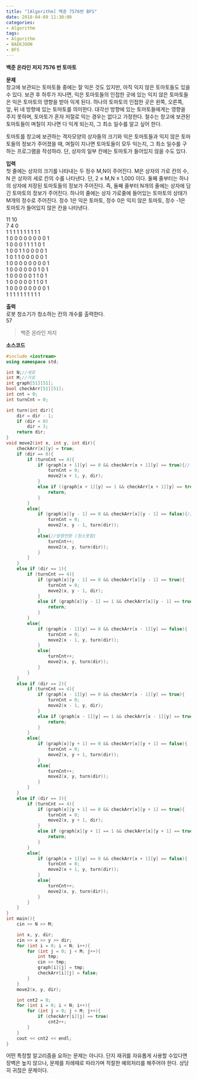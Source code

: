 ```yaml
---
title: "[Algorithm] 백준 7576번 BFS"
date: 2018-04-09 11:30:00
categories:
- Algorithm
tags:
- Algorithm
- BAEKJOON
- BFS
---
```

**백준 온라인 저지 7576 번 토마토**
<br/>

**문제**<br/>
창고에 보관되는 토마토들 중에는 잘 익은 것도 있지만, 아직 익지 않은 토마토들도 있을 수 있다. 보관 후 하루가 지나면, 익은 토마토들의 인접한 곳에 있는 익지 않은 토마토들은 익은 토마토의 영향을 받아 익게 된다. 하나의 토마토의 인접한 곳은 왼쪽, 오른쪽, 앞, 뒤 네 방향에 있는 토마토를 의미한다. 대각선 방향에 있는 토마토들에게는 영향을 주지 못하며, 토마토가 혼자 저절로 익는 경우는 없다고 가정한다. 철수는 창고에 보관된 토마토들이 며칠이 지나면 다 익게 되는지, 그 최소 일수를 알고 싶어 한다.

토마토를 창고에 보관하는 격자모양의 상자들의 크기와 익은 토마토들과 익지 않은 토마토들의 정보가 주어졌을 때, 며칠이 지나면 토마토들이 모두 익는지, 그 최소 일수를 구하는 프로그램을 작성하라. 단, 상자의 일부 칸에는 토마토가 들어있지 않을 수도 있다.
<br/>

**입력**<br/>
첫 줄에는 상자의 크기를 나타내는 두 정수 M,N이 주어진다. M은 상자의 가로 칸의 수, N 은 상자의 세로 칸의 수를 나타낸다. 단, 2 ≤ M,N ≤ 1,000 이다. 둘째 줄부터는 하나의 상자에 저장된 토마토들의 정보가 주어진다. 즉, 둘째 줄부터 N개의 줄에는 상자에 담긴 토마토의 정보가 주어진다. 하나의 줄에는 상자 가로줄에 들어있는 토마토의 상태가 M개의 정수로 주어진다. 정수 1은 익은 토마토, 정수 0은 익지 않은 토마토, 정수 -1은 토마토가 들어있지 않은 칸을 나타낸다.
<br/>

11 10<br/>
7 4 0<br/>
1 1 1 1 1 1 1 1 1 1<br/>
1 0 0 0 0 0 0 0 0 1<br/>
1 0 0 0 1 1 1 1 0 1<br/>
1 0 0 1 1 0 0 0 0 1<br/>
1 0 1 1 0 0 0 0 0 1<br/>
1 0 0 0 0 0 0 0 0 1<br/>
1 0 0 0 0 0 0 1 0 1<br/>
1 0 0 0 0 0 1 1 0 1<br/>
1 0 0 0 0 0 1 1 0 1<br/>
1 0 0 0 0 0 0 0 0 1<br/>
1 1 1 1 1 1 1 1 1 1<br/>

**출력**<br/>
로봇 청소기가 청소하는 칸의 개수를 출력한다.
<br/>
57
>백준 온라인 저지

**소스코드**
```c++
#include <iostream>
using namespace std;

int N;//세로
int M;//가로
int graph[51][51];
bool checkArr[51][51];
int cnt = 0;
int turnCnt = 0;

int turn(int dir){
	dir = dir - 1;
	if (dir < 0)
		dir = 3;
	return dir;
}
void move2(int x, int y, int dir){
	checkArr[x][y] = true;
	if (dir == 0){
		if (turnCnt == 4){
			if (graph[x + 1][y] == 0 && checkArr[x + 1][y] == true){//후진
				turnCnt = 0;
				move2(x + 1, y, dir);
			}
			else if ((graph[x + 1][y] == 1 && checkArr[x + 1][y] == true)){//종료
				return;
			}
		}
		else{
			if (graph[x][y - 1] == 0 && checkArr[x][y - 1] == false){//청소하러감
				turnCnt = 0;
				move2(x, y - 1, turn(dir));
			}
			else{//방향전환 (청소못함)
				turnCnt++;
				move2(x, y, turn(dir));
			}
		}
	}
	else if (dir == 1){
		if (turnCnt == 4){
			if (graph[x][y - 1] == 0 && checkArr[x][y - 1] == true){
				turnCnt = 0;
				move2(x, y - 1, dir);
			}
			else if (graph[x][y - 1] == 1 && checkArr[x][y - 1] == true){
				return;
			}
		}
		else{
			if (graph[x - 1][y] == 0 && checkArr[x - 1][y] == false){
				turnCnt = 0;
				move2(x - 1, y, turn(dir));
			}
			else{
				turnCnt++;
				move2(x, y, turn(dir));
			}
		}
	}
	else if (dir == 2){
		if (turnCnt == 4){
			if (graph[x - 1][y] == 0 && checkArr[x - 1][y] == true){
				turnCnt = 0;
				move2(x - 1, y, dir);
			}
			else if (graph[x - 1][y] == 1 && checkArr[x - 1][y] == true){
				return;
			}
		}
		else{
			if (graph[x][y + 1] == 0 && checkArr[x][y + 1] == false){
				turnCnt = 0;
				move2(x, y + 1, turn(dir));
			}
			else{
				turnCnt++;
				move2(x, y, turn(dir));
			}
		}
	}
	else if (dir == 3){
		if (turnCnt == 4){
			if (graph[x][y + 1] == 0 && checkArr[x][y + 1] == true){
				turnCnt = 0;
				move2(x, y + 1, dir);
			}
			else if (graph[x][y + 1] == 1 && checkArr[x][y + 1] == true){
				return;
			}
		}
		else{
			if (graph[x + 1][y] == 0 && checkArr[x + 1][y] == false){
				turnCnt = 0;
				move2(x + 1, y, turn(dir));
			}
			else{
				turnCnt++;
				move2(x, y, turn(dir));
			}
		}
	}
}
int main(){
	cin >> N >> M;

	int x, y, dir;
	cin >> x >> y >> dir;
	for (int i = 0; i < N; i++){
		for (int j = 0; j < M; j++){
			int tmp;
			cin >> tmp;
			graph[i][j] = tmp;
			checkArr[i][j] = false;
		}
	}
	move2(x, y, dir);

	int cnt2 = 0;
	for (int i = 0; i < N; i++){
		for (int j = 0; j < M; j++){
			if (checkArr[i][j] == true)
				cnt2++;
		}
	}
	cout << cnt2 << endl;
}
```
어떤 특정할 알고리즘을 요하는 문제는 아니다. 단지 재귀를 자유롭게 사용할 수있다면 장벽은 높지 않으나, 문제를 차례때로 따라가며 적절한 예외처리를 해주어야 한다. 상당히 귀찮은 문제이다.
